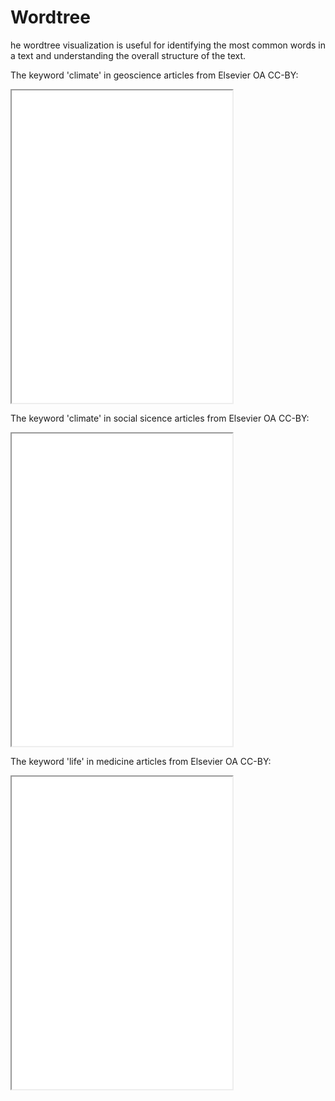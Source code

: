 # Wordtree

he wordtree visualization is useful for identifying the most common words in a text and understanding the overall structure of the text.

The keyword 'climate' in geoscience articles from Elsevier OA CC-BY:

<iframe src="../wordtree_climate_geo.html" width="70%" height="500px">
  <p>The wordtree of climate in geoscience ngrams from Elsevier OA CC-BY</p>
</iframe>

The keyword 'climate' in social sicence articles from Elsevier OA CC-BY:

<iframe src="../wordtree_climate_social_science.html" width="70%" height="500px">
  <p>The wordtree of climate in socicial science ngrams from Elsevier OA CC-BY</p>
</iframe>

The keyword 'life' in medicine articles from Elsevier OA CC-BY:

<iframe src="../wordtree_life_medicine.html" width="70%" height="500px">
  <p>The wordtree of life in medicien ngrams from Elsevier OA CC-BY</p>
</iframe>